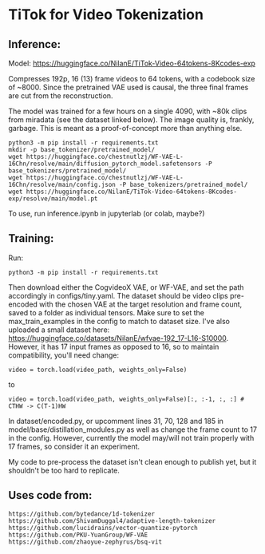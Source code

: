 # TiTok for Video Tokenization

## Inference:
Model:
https://huggingface.co/NilanE/TiTok-Video-64tokens-8Kcodes-exp

Compresses 192p, 16 (13) frame videos to 64 tokens, with a codebook size of ~8000. Since the pretrained VAE used is causal, the three final frames are cut from the reconstruction.

The model was trained for a few hours on a single 4090, with ~80k clips from miradata (see the dataset linked below). The image quality is, frankly, garbage. This is meant as a proof-of-concept more than anything else.

```
python3 -m pip install -r requirements.txt
mkdir -p base_tokenizer/pretrained_model/
wget https://huggingface.co/chestnutlzj/WF-VAE-L-16Chn/resolve/main/diffusion_pytorch_model.safetensors -P base_tokenizers/pretrained_model/
wget https://huggingface.co/chestnutlzj/WF-VAE-L-16Chn/resolve/main/config.json -P base_tokenizers/pretrained_model/
wget https://huggingface.co/NilanE/TiTok-Video-64tokens-8Kcodes-exp/resolve/main/model.pt
```

To use, run inference.ipynb in jupyterlab (or colab, maybe?)

## Training:
Run:
```
python3 -m pip install -r requirements.txt
```
Then download either the CogvideoX VAE, or WF-VAE, and set the path accordingly in configs/tiny.yaml.
The dataset should be video clips pre-encoded with the chosen VAE at the target resolution and frame count, saved to a folder as individual tensors. Make sure to set the max_train_examples in the config to match to dataset size.
I've also uploaded a small dataset here: https://huggingface.co/datasets/NilanE/wfvae-192_17-L16-S10000. However, it has 17 input frames as opposed to 16, so to maintain compatibility, you'll need change:
```
video = torch.load(video_path, weights_only=False)
```
to
```
video = torch.load(video_path, weights_only=False)[:, :-1, :, :] # CTHW -> C(T-1)HW
```
In dataset/encoded.py, or upcomment lines 31, 70, 128 and 185 in model/base/distillation_modules.py as well as change the frame count to 17 in the config. However, currently the model may/will not train properly with 17 frames, so consider it an experiment.

My code to pre-process the dataset isn't clean enough to publish yet, but it shouldn't be too hard to replicate.
## Uses code from:
```
https://github.com/bytedance/1d-tokenizer
https://github.com/ShivamDuggal4/adaptive-length-tokenizer
https://github.com/lucidrains/vector-quantize-pytorch
https://github.com/PKU-YuanGroup/WF-VAE
https://github.com/zhaoyue-zephyrus/bsq-vit
```

